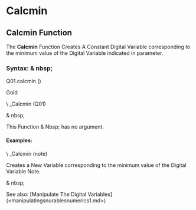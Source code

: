 # Calcmin

## Calcmin Function

The **Calcmin** Function Creates A Constant Digital Variable corresponding to the minimum value of the Digital Variable indicated in parameter.

### Syntax: & nbsp;

Q01.calcmin ()

Gold

\ _Calcmin (Q01)

& nbsp;

This Function & Nbsp; has no argument.

#### Examples:

\ _Calcmin (note)

Creates a New Variable corresponding to the minimum value of the Digital Variable Note.

& nbsp;

See also: [Manipulate The Digital Variables] (<manipulatingsnurablesnumerics1.md>)